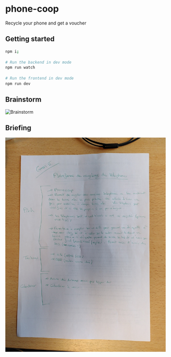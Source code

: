 # phone-coop

Recycle your phone and get a voucher

## Getting started

```sh
npm i;

# Run the backend in dev mode
npm run watch

# Run the frontend in dev mode
npm run dev

```

## Brainstorm

![Brainstorm](docs/brainstorm.jpg)

## Briefing

![Briefing](docs/briefing.jpg)
